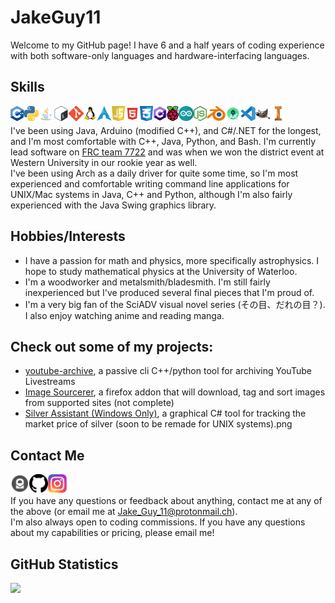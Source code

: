 # JakeGuy11
Welcome to my GitHub page! I have 6 and a half years of coding experience with both software-only languages and hardware-interfacing languages.

## Skills

[<img align="left" alt="C++" height="24px" src="cpp.png" />](https://www.cplusplus.com/)
[<img align="left" alt="Python" height="24px" src="python.png" />](https://www.python.org/)
[<img align="left" alt="Java" height="24px" src="java.png" />](https://www.java.com/)
[<img align="left" alt="Bash" height="24px" src="bash.png" />](https://www.gnu.org/software/bash/)
[<img align="left" alt="Git" height="24px" src="git.png" />](https://git-scm.com/)
[<img align="left" alt="Linux" height="24px" src="linux.png" />](https://www.linux.org/)
[<img align="left" alt="Arch Linux" height="24px" src="arch.png" />](https://archlinux.org/)
[<img align="left" alt="JS" height="24px" src="js.png" />](https://www.javascript.com)
[<img align="left" alt="HTML" height="24px" src="html.png" />](https://html.spec.whatwg.org/)
[<img align="left" alt="CSS" height="24px" src="css.png" />](https://www.w3schools.com/Css/)
[<img align="left" alt="C#" height="24px" src="cs.png" />](https://docs.microsoft.com/en-us/dotnet/csharp/)
[<img align="left" alt="Raspberry Pi" height="24px" src="rpi.png" />](https://www.raspberrypi.org/)
[<img align="left" alt="Arduino" height="24px" src="arduino.png" />](https://www.arduino.cc/)
[<img align="left" alt="NodeJS" height="24px" src="node.png" />](https://nodejs.org/en/)
[<img align="left" alt="Blender" height="24px" src="blender.png" />](https://www.blender.org/)
[<img align="left" alt="Android Studio" height="24px" src="as.png" />](https://developer.android.com/studio)
[<img align="left" alt="Visual Studio" height="24px" src="vs.png" />](https://visualstudio.microsoft.com/)
[<img align="left" alt="GIMP" height="24px" src="gimp.png" />](https://www.gimp.org/)
[<img align="left" alt="Inventor" height="24px" src="inventor.png" />](https://www.autodesk.ca/en/products/inventor/overview?term=1-YEAR&support=null)
<br />


I've been using Java, Arduino (modified C++), and C#/.NET for the longest, and I'm most comfortable with C++, Java, Python, and Bash. I'm currently lead software on [FRC team 7722](https://www.thebluealliance.com/team/7722/2019) and was when we won the district event at Western University in our rookie year as well.\
I've been using Arch as a daily driver for quite some time, so I'm most experienced and comfortable writing command line applications for UNIX/Mac systems in Java, C++ and Python, although I'm also fairly experienced with the Java Swing graphics library.
## Hobbies/Interests
- I have a passion for math and physics, more specifically astrophysics. I hope to study mathematical physics at the University of Waterloo.
- I'm a woodworker and metalsmith/bladesmith. I'm still fairly inexperienced but I've produced several final pieces that I'm proud of.
- I'm a very big fan of the SciADV visual novel series (その目、だれの目？). I also enjoy watching anime and reading manga.
## Check out some of my projects:
- [youtube-archive](https://github.com/JakeGuy11/youtube-archive), a passive cli C++/python tool for archiving YouTube Livestreams
- [Image Sourcerer](https://github.com/JakeGuy11/image-sourcerer), a firefox addon that will download, tag and sort images from supported sites (not complete)
- [Silver Assistant (Windows Only)](https://github.com/JakeGuy11/silver-assistant-windows-only), a graphical C# tool for tracking the market price of silver (soon to be remade for UNIX systems).png
## Contact Me
[<img align="left" alt="Email" width="30px" src="protonmail.png" />](mailto:Jake_Guy_11@protonmail.ch)
[<img align="left" alt="Github" width="30px" src="github.png" />](https://github.com/JakeGuy11)
[<img align="left" alt="Instagram" width="30px" src="instagram.png" />](https://www.instagram.com/jake_guy_11/)
<br />
\
If you have any questions or feedback about anything, contact me at any of the above (or email me at Jake_Guy_11@protonmail.ch).\
I'm also always open to coding commissions. If you have any questions about my capabilities or pricing, please email me!
## GitHub Statistics
![](https://github-readme-stats.vercel.app/api?username=JakeGuy11)
